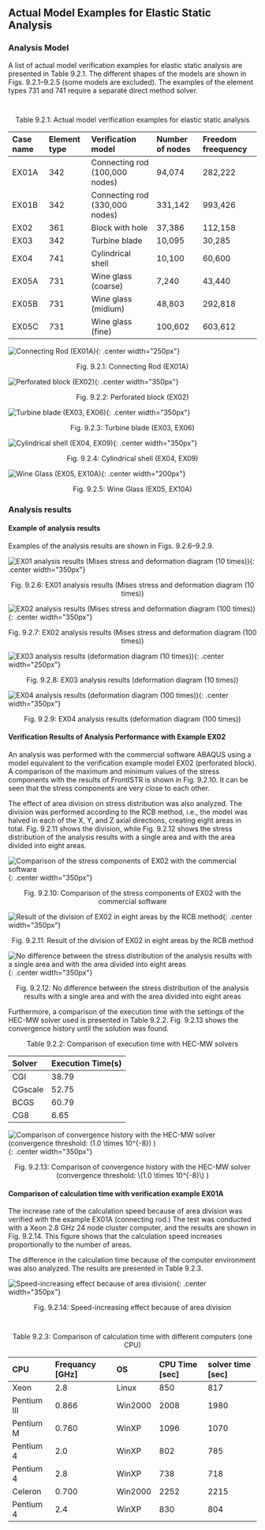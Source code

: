 ## Actual Model Examples for Elastic Static Analysis

### Analysis Model

A list of actual model verification examples for elastic static analysis are presented in Table 9.2.1. The different shapes of the models are shown in Figs. 9.2.1–9.2.5 (some models are excluded). The examples of the element types 731 and 741 require a separate direct method solver.

<div style="text-align: center;margin-top:3em;">
Table 9.2.1: Actual model verification examples for elastic static analysis
</div>

| Case name | Element type | Verification model             | Number of nodes | Freedom freequency |
|:----------|:-------------|:-------------------------------|:----------------|:-------------------|
| EX01A     | 342          | Connecting rod (100,000 nodes) | 94,074          | 282,222            |
| EX01B     | 342          | Connecting rod (330,000 nodes) | 331,142         | 993,426            |
| EX02      | 361          | Block with hole                | 37,386          | 112,158            |
| EX03      | 342          | Turbine blade                  | 10,095          | 30,285             |
| EX04      | 741          | Cylindrical shell              | 10,100          | 60,600             |
| EX05A     | 731          | Wine glass (coarse)            | 7,240           | 43,440             |
| EX05B     | 731          | Wine glass (midium)            | 48,803          | 292,818            |
| EX05C     | 731          | Wine glass (fine)              | 100,602         | 603,612            |

![Connecting Rod (EX01A)](./media/example02_01.png){: .center width="250px"}
<div style="text-align: center;">
Fig. 9.2.1: Connecting Rod (EX01A)
</div>

![Perforated block (EX02)](./media/example02_02.png){: .center width="350px"}
<div style="text-align: center;">
Fig. 9.2.2: Perforated block (EX02)
</div>

![Turbine blade (EX03, EX06)](./media/example02_03.png){: .center width="350px"}
<div style="text-align: center;">
Fig. 9.2.3: Turbine blade (EX03, EX06)
</div>

![Cylindrical shell (EX04, EX09)](./media/example02_04.png){: .center width="350px"}
<div style="text-align: center;">
Fig. 9.2.4: Cylindrical shell (EX04, EX09)
</div>

![Wine Glass (EX05, EX10A)](./media/example02_05.png){: .center width="200px"}
<div style="text-align: center;">
Fig. 9.2.5: Wine Glass (EX05, EX10A)
</div>

### Analysis results

#### Example of analysis results

Examples of the analysis results are shown in Figs. 9.2.6–9.2.9. 

![EX01 analysis results (Mises stress and deformation diagram (10 times))](./media/example02_06.png){: .center width="350px"}
<div style="text-align: center;">
Fig. 9.2.6: EX01 analysis results (Mises stress and deformation diagram (10 times))
</div>

![EX02 analysis results (Mises stress and deformation diagram (100 times))](./media/example02_07.png){: .center width="350px"}
<div style="text-align: center;">
Fig. 9.2.7: EX02 analysis results (Mises stress and deformation diagram (100 times))
</div>

![EX03 analysis results (deformation diagram (10 times))](./media/example02_08.png){: .center width="250px"}
<div style="text-align: center;">
Fig. 9.2.8: EX03 analysis results (deformation diagram (10 times))
</div>

![EX04 analysis results (deformation diagram (100 times))](./media/example02_09.png){: .center width="350px"}
<div style="text-align: center;">
Fig. 9.2.9: EX04 analysis results (deformation diagram (100 times))
</div>

#### Verification Results of Analysis Performance with Example EX02

An analysis was performed with the commercial software ABAQUS using a model equivalent to the verification example model EX02 (perforated block). A comparison of the maximum and minimum values of the stress components with the results of FrontISTR is shown in Fig. 9.2.10. It can be seen that the stress components are very close to each other. 

The effect of area division on stress distribution was also analyzed. The division was performed according to the RCB method, i.e., the model was halved in each of the X, Y, and Z axial directions, creating eight areas in total. Fig. 9.2.11 shows the division, while Fig. 9.2.12 shows the stress distribution of the analysis results with a single area and with the area divided into eight areas.

![Comparison of the stress components of EX02 with the commercial software](./media/example02_10.png){: .center width="350px"}
<div style="text-align: center;">
Fig. 9.2.10: Comparison of the stress components of EX02 with the commercial software
</div>

![Result of the division of EX02 in eight areas by the RCB method](./media/example02_11.png){: .center width="350px"}
<div style="text-align: center;">
Fig. 9.2.11: Result of the division of EX02 in eight areas by the RCB method
</div>

![No difference between the stress distribution of the analysis results with a single area and with the area divided into eight areas](./media/example02_12.png){: .center width="350px"}
<div style="text-align: center;">
Fig. 9.2.12: No difference between the stress distribution of the analysis results with a single area and with the area divided into eight areas
</div>

Furthermore, a comparison of the execution time with the settings of the HEC-MW solver used is presented in Table 9.2.2. Fig. 9.2.13 shows the convergence history until the solution was found.

<div style="text-align: center;">
Table 9.2.2: Comparison of execution time with HEC-MW solvers
</div>

| Solver | Execution Time(s) |
|:--|:--|
| CGI      | 38.79 |
| CGscale  | 52.75 |
| BCGS     | 60.79 |
| CG8      | 6.65 |

![Comparison of convergence history with the HEC-MW solver (convergence threshold: \(1.0 \times 10^{-8}\) )](./media/example02_14.png){: .center width="350px"}
<div style="text-align: center;">
Fig. 9.2.13: Comparison of convergence history with the HEC-MW solver (convergence threshold: \(1.0 \times 10^{-8}\) )
</div>

#### Comparison of calculation time with verification example EX01A

The increase rate of the calculation speed because of area division was verified with the example EX01A (connecting rod.) The test was conducted with a Xeon 2.8 GHz 24 node cluster computer, and the results are shown in Fig. 9.2.14. This figure shows that the calculation speed increases proportionally to the number of areas. 

The difference in the calculation time because of the computer environment was also analyzed. The results are presented in Table 9.2.3. 

![Speed-increasing effect because of area division](./media/example02_15.png){: .center width="350px"}
<div style="text-align: center;">
Fig. 9.2.14: Speed-increasing effect because of area division
</div>

<div style="text-align: center;margin-top:3em;">
Table 9.2.3: Comparison of calculation time with different computers (one CPU) 
</div>

| CPU         | Frequancy [GHz] | OS      | CPU Time [sec] | solver time [sec] |
|:------------|:----------------|:--------|:---------------|:------------------|
| Xeon        | 2.8             | Linux   | 850            | 817               |
| Pentium III | 0.866           | Win2000 | 2008           | 1980              |
| Pentium M   | 0.760           | WinXP   | 1096           | 1070              |
| Pentium 4   | 2.0             | WinXP   | 802            | 785               |
| Pentium 4   | 2.8             | WinXP   | 738            | 718               |
| Celeron     | 0.700           | Win2000 | 2252           | 2215              |
| Pentium 4   | 2.4             | WinXP   | 830            | 804               |


